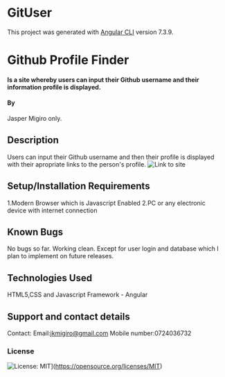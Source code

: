 # GitUser

This project was generated with [Angular CLI](https://github.com/angular/angular-cli) version 7.3.9.
# Github Profile Finder
#### Is a site whereby users can input their Github username and their information profile is displayed.
#### By
Jasper Migiro only.
## Description
Users can input their Github username and then their profile is displayed with their apropriate links to the person's profile.
![Link to site](https://veerprism.github.io/git-user/)

## Setup/Installation Requirements
1.Modern Browser which is Javascript Enabled
2.PC or any electronic device with internet connection

## Known Bugs
No bugs so far. Working clean. Except for user login and database which I plan to implement on future releases.
## Technologies Used
HTML5,CSS and Javascript
Framework - Angular 
## Support and contact details
Contact:
Email:jkmigiro@gmail.com
Mobile number:0724036732

### License
![License: MIT](https://img.shields.io/badge/License-MIT-yellow.svg)](https://opensource.org/licenses/MIT)
